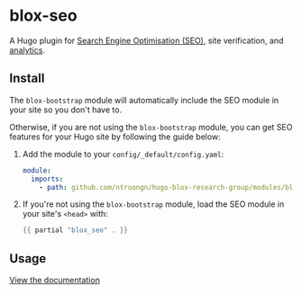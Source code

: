 # blox-seo

A Hugo plugin for [Search Engine Optimisation (SEO)](https://docs.hugoblox.com/hugo-tutorials/seo/), site verification, and [analytics](https://docs.hugoblox.com/hugo-tutorials/analytics/).

## Install

The `blox-bootstrap` module will automatically include the SEO module in your site so you don't have to.

Otherwise, if you are not using the `blox-bootstrap` module, you can get SEO features for your Hugo site by following the guide below:

1. Add the module to your `config/_default/config.yaml`:

   ```yaml
   module:
     imports:
       - path: github.com/ntruongn/hugo-blox-research-group/modules/blox-seo
   ```

2. If you're not using the `blox-bootstrap` module, load the SEO module in your site's `<head>` with:

   ```go
   {{ partial "blox_seo" . }}
   ```

## Usage

[View the documentation](https://docs.hugoblox.com/hugo-tutorials/seo/)
